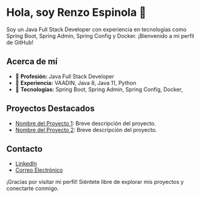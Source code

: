 # Hola, soy Renzo Espinola 👋

Soy un Java Full Stack Developer con experiencia en tecnologías como Spring Boot, Spring Admin, Spring Config y Docker. ¡Bienvenido a mi perfil de GitHub!

## Acerca de mí

- 🌟 **Profesión:** Java Full Stack Developer
- 💼 **Experiencia:** VAADIN, Java 8, Java 11, Python
- 🚀 **Tecnologías:** Spring Boot, Spring Admin, Spring Config, Docker, 
 
## Proyectos Destacados

- [Nombre del Proyecto 1](enlace_al_proyecto_1): Breve descripción del proyecto.
- [Nombre del Proyecto 2](enlace_al_proyecto_2): Breve descripción del proyecto.

## Contacto

- [LinkedIn](enlace_a_tu_perfil_de_LinkedIn)
- [Correo Electrónico](tu_correo_electronico)

¡Gracias por visitar mi perfil! Siéntete libre de explorar mis proyectos y conectarte conmigo.
